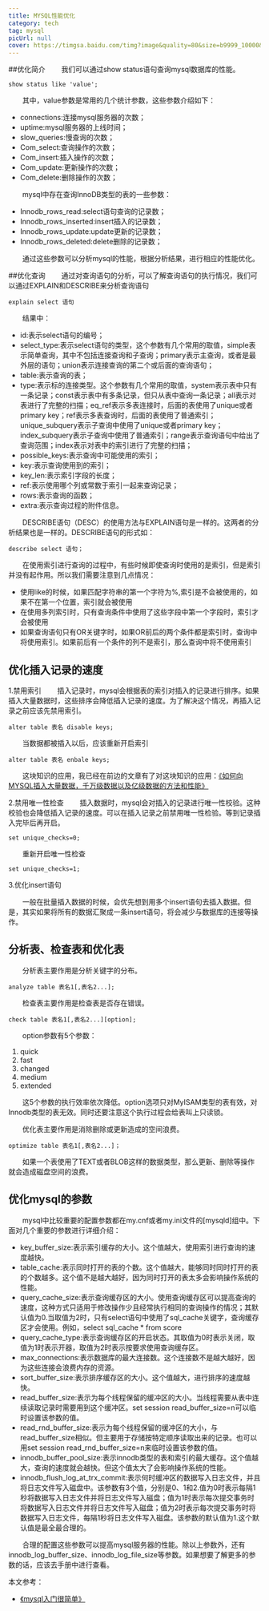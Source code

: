 ```yaml
---
title: MYSQL性能优化
category: tech
tag: mysql
picUrl: null 
cover: https://timgsa.baidu.com/timg?image&quality=80&size=b9999_10000&sec=1494359970180&di=b0128a39c2341bf21bdb2a64ce7afe0b&imgtype=0&src=http%3A%2F%2Fa1.jikexueyuan.com%2Fhome%2F201506%2F26%2Fae91%2F558cca408efa6.jpg
---
```


##优化简介
　　我们可以通过show status语句查询mysql数据库的性能。

```mysql
show status like 'value';
```
　　其中，value参数是常用的几个统计参数，这些参数介绍如下：

* connections:连接mysql服务器的次数；
* uptime:mysql服务器的上线时间；
* slow_queries:慢查询的次数；
* Com_select:查询操作的次数；
*  Com_insert:插入操作的次数；
*  Com_update:更新操作的次数；
*  Com_delete:删除操作的次数；

　　mysql中存在查询InnoDB类型的表的一些参数：

* Innodb_rows_read:select语句查询的记录数；
* Innodb_rows_inserted:insert插入的记录数；
* Innodb_rows_update:update更新的记录数；
* Innodb_rows_deleted:delete删除的记录数；

　　通过这些参数可以分析mysql的性能，根据分析结果，进行相应的性能优化。

##优化查询
　　通过对查询语句的分析，可以了解查询语句的执行情况，我们可以通过EXPLAIN和DESCRIBE来分析查询语句


```mysql
explain select 语句
```
　　结果中：

* id:表示select语句的编号；
* select_type:表示select语句的类型，这个参数有几个常用的取值，simple表示简单查询，其中不包括连接查询和子查询；primary表示主查询，或者是最外层的语句；union表示连接查询的第二个或后面的查询语句；
* table:表示查询的表；
* type:表示标的连接类型。这个参数有几个常用的取值，system表示表中只有一条记录；const表示表中有多条记录，但只从表中查询一条记录；all表示对表进行了完整的扫描；eq_ref表示多表连接时，后面的表使用了unique或者primary key；ref表示多表查询时，后面的表使用了普通索引；unique_subquery表示子查询中使用了unique或者primary key；index_subquery表示子查询中使用了普通索引；range表示查询语句中给出了查询范围；index表示对表中的索引进行了完整的扫描；
* possible_keys:表示查询中可能使用的索引；
* key:表示查询使用到的索引；
* key_len:表示索引字段的长度；
* ref:表示使用哪个列或常数于索引一起来查询记录；
* rows:表示查询的函数；
* extra:表示查询过程的附件信息。

　　DESCRIBE语句（DESC）的使用方法与EXPLAIN语句是一样的。这两者的分析结果也是一样的。DESCRIBE语句的形式如：


```mysql
describe select 语句；
```

　　在使用索引进行查询的过程中，有些时候即使查询时使用的是索引，但是索引并没有起作用。所以我们需要注意到几点情况：

* 使用like的时候，如果匹配字符串的第一个字符为%,索引是不会被使用的，如果不在第一个位置，索引就会被使用
* 在使用多列索引时，只有查询条件中使用了这些字段中第一个字段时，索引才会被使用
* 如果查询语句只有OR关键字时，如果OR前后的两个条件都是索引时，查询中将使用索引。如果前后有一个条件的列不是索引，那么查询中将不使用索引

## 优化插入记录的速度

1.禁用索引
　　插入记录时，mysql会根据表的索引对插入的记录进行排序。如果插入大量数据时，这些排序会降低插入记录的速度。为了解决这个情况，再插入记录之前应该先禁用索引。


```mysql
alter table 表名 disable keys;
```

　　当数据都被插入以后，应该重新开启索引


```mysql
alter table 表名 enbale keys;
```

　　这块知识的应用，我已经在前边的文章有了对这块知识的应用：[《如何向MYSQL插入大量数据，千万级数据以及亿级数据的方法和性能》](http://naffan.cn/tech/2017/05/09/01.html)

2.禁用唯一性检查
　　插入数据时，mysql会对插入的记录进行唯一性校验。这种校验也会降低插入记录的速度。可以在插入记录之前禁用唯一性检验。等到记录插入完毕后再开启。


```mysql
set unique_checks=0;
```

　　重新开启唯一性检查


```mysql
set unique_checks=1;
```
3.优化insert语句

　　一般在批量插入数据的时候，会优先想到用多个insert语句去插入数据。但是，其实如果将所有的数据汇聚成一条insert语句，将会减少与数据库的连接等操作。

## 分析表、检查表和优化表
　　分析表主要作用是分析关键字的分布。

```mysql
analyze table 表名1[,表名2...];
```

　　检查表主要作用是检查表是否存在错误。

```mysql
check table 表名1[,表名2...][option];
```
　　option参数有5个参数：

1. quick
2. fast
3. changed
4. medium
5. extended

　　这5个参数的执行效率依次降低。option选项只对MyISAM类型的表有效，对Innodb类型的表无效。同时还要注意这个执行过程会给表叫上只读锁。

　　优化表主要作用是消除删除或更新造成的空间浪费。


```mysql
optimize table 表名1[,表名2...]；
```

　　如果一个表使用了TEXT或者BLOB这样的数据类型，那么更新、删除等操作就会造成磁盘空间的浪费。

## 优化mysql的参数

　　mysql中比较重要的配置参数都在my.cnf或者my.ini文件的[mysqld]组中。下面对几个重要的参数进行详细介绍：

* key_buffer_size:表示索引缓存的大小。这个值越大，使用索引进行查询的速度越快。
* table_cache:表示同时打开的表的个数。这个值越大，能够同时同时打开的表的个数越多。这个值不是越大越好，因为同时打开的表太多会影响操作系统的性能。
* query_cache_size:表示查询缓存区的大小。使用查询缓存区可以提高查询的速度，这种方式只适用于修改操作少且经常执行相同的查询操作的情况；其默认值为0.当取值为2时，只有select语句中使用了sql_cache关键字，查询缓存区才会使用。例如，select sql_cache * from score
* query_cache_type:表示查询缓存区的开启状态。其取值为0时表示关闭，取值为1时表示开器，取值为2时表示按要求使用查询缓存区。
* max_connections:表示数据库的最大连接数。这个连接数不是越大越好，因为这些连接会浪费内存的资源。
* sort_buffer_size:表示排序缓存区的大小。这个值越大，进行排序的速度越快。
* read_buffer_size:表示为每个线程保留的缓冲区的大小。当线程需要从表中连续读取记录时需要用到这个缓冲区。set session read_buffer_size=n可以临时设置该参数的值。
* read_rnd_buffer_size:表示为每个线程保留的缓冲区的大小，与read_buffer_size相似。但主要用于存储按特定顺序读取出来的记录。也可以用set session read_rnd_buffer_size=n来临时设置该参数的值。
* innodb_buffer_pool_size:表示innodb类型的表和索引的最大缓存。这个值越大，查询的速度就会越快。但这个值太大了会影响操作系统的性能。
* innodb_flush_log_at_trx_commit:表示何时缓冲区的数据写入日志文件，并且将日志文件写入磁盘中。该参数有3个值，分别是0、1和2.值为0时表示每隔1秒将数据写入日志文件并将日志文件写入磁盘；值为1时表示每次提交事务时将数据写入日志文件并将日志文件写入磁盘；值为2时表示每次提交事务时将数据写入日志文件，每隔1秒将日志文件写入磁盘。该参数的默认值为1.这个默认值是最全最合理的。

　　合理的配置这些参数可以提高mysql服务器的性能。除以上参数外，还有innodb_log_buffer_size、innodb_log_file_size等参数。如果想要了解更多的参数的话，应该去手册中进行查看。

本文参考：

* [《mysql入门很简单》](https://book.douban.com/subject/5450806/)




